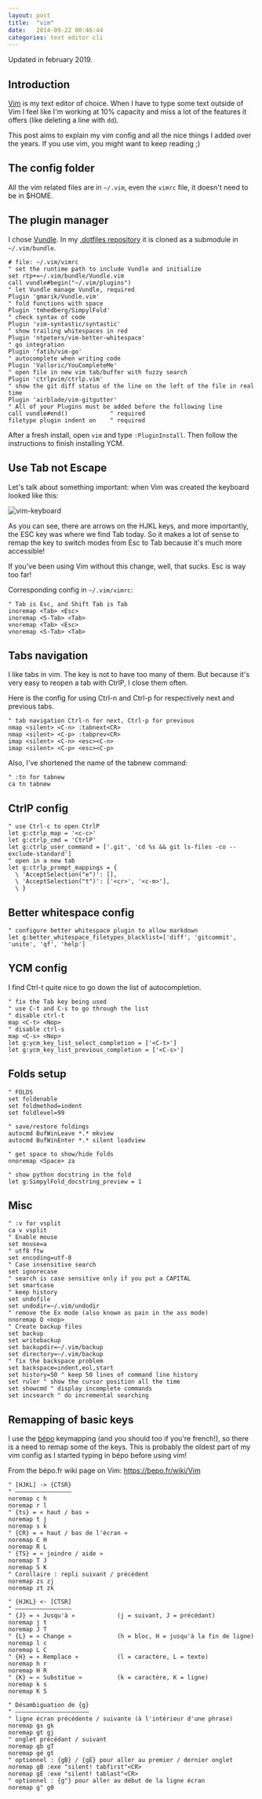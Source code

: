 ```yaml
---
layout: post
title:  "vim"
date:   2014-09-22 00:46:44
categories: text editor cli 
---
```


Updated in february 2019.

## Introduction

[Vim](https://www.vim.org/) is my text editor of choice. When I have to type some text outside of Vim I feel like I'm working at 10% capacity and miss a lot of the features it offers (like deleting a line with `dd`).

This post aims to explain my vim config and all the nice things I added over the years. If you use vim, you might want to keep reading ;)


## The config folder

All the vim related files are in `~/.vim`, even the `vimrc` file, it doesn't need to be in $HOME.

## The plugin manager

I chose [Vundle](https://github.com/VundleVim/Vundle.vim). In my [.dotfiles repository](https://github.com/NicolasCARPi/.dotfiles) it is cloned as a submodule in `~/.vim/bundle`.

~~~vim
# file: ~/.vim/vimrc
" set the runtime path to include Vundle and initialize
set rtp+=~/.vim/bundle/Vundle.vim
call vundle#begin("~/.vim/plugins")
" let Vundle manage Vundle, required
Plugin 'gmarik/Vundle.vim'
" fold functions with space
Plugin 'tmhedberg/SimpylFold'
" check syntax of code
Plugin 'vim-syntastic/syntastic'
" show trailing whitespaces in red
Plugin 'ntpeters/vim-better-whitespace'
" go integration
Plugin 'fatih/vim-go'
" autocomplete when writing code
Plugin 'Valloric/YouCompleteMe'
" open file in new vim tab/buffer with fuzzy search
Plugin 'ctrlpvim/ctrlp.vim'
" show the git diff status of the line on the left of the file in real time
Plugin 'airblade/vim-gitgutter'
" All of your Plugins must be added before the following line
call vundle#end()            " required
filetype plugin indent on    " required
~~~

After a fresh install, open `vim` and type `:PluginInstall`. Then follow the instructions to finish installing YCM.

## Use Tab not Escape

Let's talk about something important: when Vim was created the keyboard looked like this:

![vim-keyboard](/img/vim-kbd.jpg)

As you can see, there are arrows on the HJKL keys, and more importantly, the ESC key was where we find Tab today. So it makes a lot of sense to remap the key to switch modes from Esc to Tab because it's much more accessible!

If you've been using Vim without this change, well, that sucks. Esc is way too far!

Corresponding config in `~/.vim/vimrc`:

~~~vim
" Tab is Esc, and Shift Tab is Tab
inoremap <Tab> <Esc>
inoremap <S-Tab> <Tab>
vnoremap <Tab> <Esc>
vnoremap <S-Tab> <Tab>
~~~

## Tabs navigation

I like tabs in vim. The key is not to have too many of them. But because it's very easy to reopen a tab with CtrlP, I close them often.

Here is the config for using Ctrl-n and Ctrl-p for respectively next and previous tabs.

~~~vim
" tab navigation Ctrl-n for next, Ctrl-p for previous
nmap <silent> <C-n> :tabnext<CR>
nmap <silent> <C-p> :tabprev<CR>
imap <silent> <C-n> <esc><C-n>
imap <silent> <C-p> <esc><C-p>
~~~

Also, I've shortened the name of the tabnew command:

~~~vim
" :tn for tabnew
ca tn tabnew
~~~

## CtrlP config

~~~vim
" use Ctrl-c to open CtrlP
let g:ctrlp_map = '<c-c>'
let g:ctrlp_cmd = 'CtrlP'
let g:ctrlp_user_command = ['.git', 'cd %s && git ls-files -co --exclude-standard']
" open in a new tab
let g:ctrlp_prompt_mappings = {
  \ 'AcceptSelection("e")': [],
  \ 'AcceptSelection("t")': ['<cr>', '<c-m>'],
  \ }
~~~

## Better whitespace config

~~~vim
" configure better whitespace plugin to allow markdown
let g:better_whitespace_filetypes_blacklist=['diff', 'gitcommit', 'unite', 'qf', 'help']
~~~

## YCM config

I find Ctrl-t quite nice to go down the list of autocompletion.

~~~vim
" fix the Tab key being used
" use C-t and C-s to go through the list
" disable ctrl-t
map <C-t> <Nop>
" disable ctrl-s
map <C-s> <Nop>
let g:ycm_key_list_select_completion = ['<C-t>']
let g:ycm_key_list_previous_completion = ['<C-s>']
~~~

## Folds setup

~~~vim
" FOLDS
set foldenable
set foldmethod=indent
set foldlevel=99

" save/restore foldings
autocmd BufWinLeave *.* mkview
autocmd BufWinEnter *.* silent loadview

" get space to show/hide folds
nnoremap <Space> za

" show python docstring in the fold
let g:SimpylFold_docstring_preview = 1
~~~

## Misc

~~~vim
" :v for vsplit
ca v vsplit
" Enable mouse
set mouse=a
" utf8 ftw
set encoding=utf-8
" Case insensitive search
set ignorecase
" search is case sensitive only if you put a CAPITAL
set smartcase
" keep history
set undofile
set undodir=~/.vim/undodir
" remove the Ex mode (also known as pain in the ass mode)
nnoremap Q <nop>
" Create backup files
set backup
set writebackup
set backupdir=~/.vim/backup
set directory=~/.vim/backup
" fix the backspace problem
set backspace=indent,eol,start
set history=50 " keep 50 lines of command line history
set ruler " show the cursor position all the time
set showcmd " display incomplete commands
set incsearch " do incremental searching
~~~

## Remapping of basic keys

I use the [bépo](https://bepo.fr/wiki/Accueil) keymapping (and you should too if you're french!), so there is a need to remap some of the keys. This is probably the oldest part of my vim config as I started typing in bépo before using vim!

From the bépo.fr wiki page on Vim: https://bepo.fr/wiki/Vim

~~~vim
" [HJKL] -> {CTSR}
" ————————————————
noremap c h
noremap r l
" {ts} = « haut / bas »
noremap t j
noremap s k
" {CR} = « haut / bas de l'écran »
noremap C H
noremap R L
" {TS} = « joindre / aide »
noremap T J
noremap S K
" Corollaire : repli suivant / précédent
noremap zs zj
noremap zt zk

" {HJKL} <- [CTSR]
" ————————————————
" {J} = « Jusqu'à »            (j = suivant, J = précédant)
noremap j t
noremap J T
" {L} = « Change »             (h = bloc, H = jusqu'à la fin de ligne)
noremap l c
noremap L C
" {H} = « Remplace »           (l = caractère, L = texte)
noremap h r
noremap H R
" {K} = « Substitue »          (k = caractère, K = ligne)
noremap k s
noremap K S

" Désambiguation de {g}
" —————————————————————
" ligne écran précédente / suivante (à l'intérieur d'une phrase)
noremap gs gk
noremap gt gj
" onglet précédant / suivant
noremap gb gT
noremap gé gt
" optionnel : {gB} / {gÉ} pour aller au premier / dernier onglet
noremap gB :exe "silent! tabfirst"<CR>
noremap gÉ :exe "silent! tablast"<CR>
" optionnel : {g"} pour aller au début de la ligne écran
noremap g" g0
~~~

